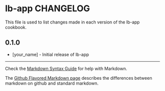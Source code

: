 # lb-app CHANGELOG

This file is used to list changes made in each version of the lb-app cookbook.

## 0.1.0
- [your_name] - Initial release of lb-app

- - -
Check the [Markdown Syntax Guide](http://daringfireball.net/projects/markdown/syntax) for help with Markdown.

The [Github Flavored Markdown page](http://github.github.com/github-flavored-markdown/) describes the differences between markdown on github and standard markdown.
